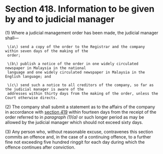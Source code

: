 # Section 418. Information to be given by and to judicial manager

\(1\) Where a judicial management order has been made, the judicial manager shall—

     \(a\) send a copy of the order to the Registrar and the company within seven days of the making of the  
     order;

     \(b\) publish a notice of the order in one widely circulated newspaper in Malaysia in the national  
     language and one widely circulated newspaper in Malaysia in the English language; and

     \(c\) send such a notice to all creditors of the company, so far as the judicial manager is aware of the  
     addresses within thirty days from the making of the order, unless the Court otherwise directs.

\(2\) The company shall submit a statement as to the affairs of the company in accordance with [section 419](section-419.-companys-statement-of-affairs.md) within fourteen days from the receipt of the order referred to in _paragraph \(1\)\(a\)_ or such longer period as may be allowed by the judicial manager which should not exceed sixty days.

\(3\) Any person who, without reasonable excuse, contravenes this section commits an offence and, in the case of a continuing offence, to a further fine not exceeding five hundred ringgit for each day during which the offence continues after conviction.

